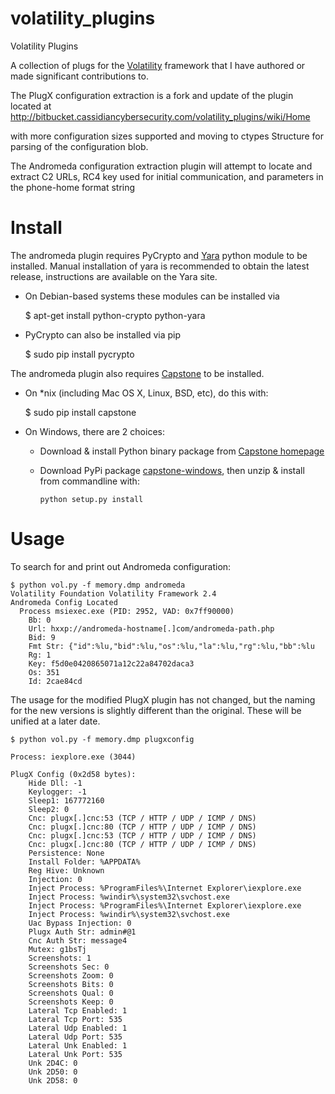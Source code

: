 # volatility_plugins
Volatility Plugins

A collection of plugs for the [Volatility](https://github.com/volatilityfoundation/volatility) framework that I have
authored or made significant contributions to.

The PlugX configuration extraction is a fork and update of the plugin located at http://bitbucket.cassidiancybersecurity.com/volatility_plugins/wiki/Home

with more configuration sizes supported and moving to ctypes Structure for parsing of the configuration blob.

The Andromeda configuration extraction plugin will attempt to locate and extract C2 URLs, RC4 key used for initial communication,
and parameters in the phone-home format string

# Install

The andromeda plugin requires PyCrypto and [Yara](http://plusvic.github.io/yara/) python module to be installed. Manual installation of yara is recommended to obtain the latest release, instructions are available on the Yara site.

* On Debian-based systems these modules can be installed via

    $ apt-get install python-crypto python-yara

* PyCrypto can also be installed via pip

    $ sudo pip install pycrypto

The andromeda plugin also requires [Capstone](http://capstone-engine.org) to be installed.

* On *nix (including Mac OS X, Linux, BSD, etc), do this with:

    $ sudo pip install capstone

* On Windows, there are 2 choices:

  * Download & install Python binary package from [Capstone homepage](http://capstone-engine.org/download.html)
  * Download PyPi package [capstone-windows](https://pypi.python.org/pypi/capstone-windows), then unzip & install from commandline with:

    `python setup.py install`

# Usage

To search for and print out Andromeda configuration:

    $ python vol.py -f memory.dmp andromeda
    Volatility Foundation Volatility Framework 2.4
    Andromeda Config Located
      Process msiexec.exe (PID: 2952, VAD: 0x7ff90000)
      	Bb: 0
      	Url: hxxp://andromeda-hostname[.]com/andromeda-path.php
      	Bid: 9
      	Fmt Str: {"id":%lu,"bid":%lu,"os":%lu,"la":%lu,"rg":%lu,"bb":%lu
      	Rg: 1
      	Key: f5d0e0420865071a12c22a84702daca3
      	Os: 351
      	Id: 2cae84cd

The usage for the modified PlugX plugin has not changed, but the naming for the new versions is slightly different than the original. These will be unified at a later date.

    $ python vol.py -f memory.dmp plugxconfig

    Process: iexplore.exe (3044)

    PlugX Config (0x2d58 bytes):
    	Hide Dll: -1
    	Keylogger: -1
    	Sleep1: 167772160
    	Sleep2: 0
    	Cnc: plugx[.]cnc:53 (TCP / HTTP / UDP / ICMP / DNS)
    	Cnc: plugx[.]cnc:80 (TCP / HTTP / UDP / ICMP / DNS)
    	Cnc: plugx[.]cnc:53 (TCP / HTTP / UDP / ICMP / DNS)
    	Cnc: plugx[.]cnc:80 (TCP / HTTP / UDP / ICMP / DNS)
    	Persistence: None
    	Install Folder: %APPDATA%
    	Reg Hive: Unknown
    	Injection: 0
    	Inject Process: %ProgramFiles%\Internet Explorer\iexplore.exe
    	Inject Process: %windir%\system32\svchost.exe
    	Inject Process: %ProgramFiles%\Internet Explorer\iexplore.exe
    	Inject Process: %windir%\system32\svchost.exe
    	Uac Bypass Injection: 0
    	Plugx Auth Str: admin#@1
    	Cnc Auth Str: message4
    	Mutex: g1bsTj
    	Screenshots: 1
    	Screenshots Sec: 0
    	Screenshots Zoom: 0
    	Screenshots Bits: 0
    	Screenshots Qual: 0
    	Screenshots Keep: 0
    	Lateral Tcp Enabled: 1
    	Lateral Tcp Port: 535
    	Lateral Udp Enabled: 1
    	Lateral Udp Port: 535
    	Lateral Unk Enabled: 1
    	Lateral Unk Port: 535
    	Unk 2D4C: 0
    	Unk 2D50: 0
    	Unk 2D58: 0
